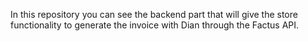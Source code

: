 In this repository you can see the backend part that will give the store functionality to generate the invoice with Dian through the Factus API.
